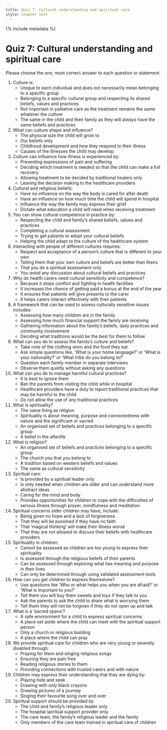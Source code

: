 ```yaml
---
title: Quiz 7. Cultural understanding and spiritual care
style: chapter test
---
```


{% include metadata %} 

# Quiz 7: Cultural understanding and spiritual care

Please choose the *one*, most correct answer to each question or statement.

1.	Culture is:
    -	Unique to each individual and does not necessarily mean belonging to a specific group
    +	Belonging to a specific cultural group and respecting its shared beliefs, values and practices
    -	Not important in palliative care as the treatment remains the same whatever the culture
    -	The same in the child and their family as they will always have the same beliefs and practices
2.	What can culture shape and influence?
    -	The physical size the child will grow to
    -	Our beliefs only
    +	Childhood development and how they respond to their illness 
    -	Causes of the illnesses the child may develop
3.	Culture can influence how illness is experienced by:
    +	Preventing expressions of pain and suffering
    -	Deciding which treatment is needed so that the child can make a full recovery
    -	Allowing treatment to be decided by traditional healers only
    -	Leaving the decision making to the healthcare providers
4.	Cultural and religious beliefs:
    -	Have no influence on the way the body is cared for after death
    -	Have an influence on how much time the child will spend in hospital
    +	Influence the way the family may express their grief
    -	Dictate what education a child will need when receiving treatment
5.	You can show cultural competence in practice by:
    + Respecting the child and family’s shared beliefs, values and practices
    - Completing a cultural assessment
    - Trying to get patients to adopt your cultural beliefs
    - Helping the child adapt to the culture of the healthcare system
6.	Interacting with people of different cultures requires:
    +	Respect and acceptance of a person’s culture that is different to your own
    -	Telling them that your own culture and beliefs are better than theirs
    -	That you do a spiritual assessment only
    -	You avoid any discussion about cultural beliefs and practices
7.	Why do health carers need cultural sensitivity and competence?
    -	Because it stops conflict and fighting in health facilities
    -	It increases the chance of getting paid a bonus at the end of the year
    -	It ensures that patients will give presents to the carer
    +	It helps carers interact effectively with their patients
8.	A framework that can be used to assess culturally sensitive issues includes:
    -	Assessing how many children are in the family
    -	Assessing how much financial support the family are receiving
    +	Gathering information about the family’s beliefs, daily practices and community involvement
    -	Deciding what traditions would be the best for them to follow
9.	What can you do to assess the family’s culture and beliefs?
    -	Take note of the clothing worn and the food they eat
    +	Ask simple questions like, ‘What is your home language?’ or ‘What is your nationality?’ or ‘What tribe do you belong to?’
    -	Question each family member in separate interviews
    -	Observe them quietly without asking any questions
10.	What can you do to manage harmful cultural practices?
    -	It is best to ignore them
    -	Ban the parents from visiting the child while in hospital
    +	Healthcare providers have a duty to report traditional practices that may be harmful to the child
    -	Do not allow the use of any traditional practices
11.	What is spirituality?
    -	The same thing as religion
    +	Spirituality is about meaning, purpose and connectedness with nature and the significant or sacred
    -	An organised set of beliefs and practices belonging to a specific group
    -	A belief in the afterlife
12.	What is religion?
    +	An organised set of beliefs and practices belonging to a specific group
    -	The church you that you belong to
    -	A tradition based on western beliefs and values
    -	The same as cultural sensitivity
13.	Spiritual care:
    -	Is provided by a spiritual leader only
    -	Is only needed when children are older and can understand more abstract ideas
    -	Caring for the mind and body
    +	Provides opportunities for children to cope with the difficulties of serious illness through prayer, mindfulness and meditation
14.	Spiritual concerns older children may have, include:
    +	Being given no hope and a lack of forgiveness
    -	That they will be punished if they have no faith
    -	That ‘magical thinking’ will make their illness worse
    -	That they are not allowed to discuss their beliefs with healthcare providers
15.	Spirituality in children:
    -	Cannot be assessed as children are too young to express their spirituality
    -	Is assessed through the religious beliefs of their parents
    +	Can be assessed through exploring what has meaning and purpose in their lives
    -	Can only be determined through using validated assessment tools
16.	How can you get children to express themselves?
    +	Use questions like ‘Who or what helps you when you are afraid?’ or ‘What is important to you?’
    -	Tell them you will buy them sweets and toys if they talk to you
    -	Ask the parents to ask the child to share what is worrying them
    -	Tell them they will not be forgiven if they do not open up and talk
17.	What is a ‘sacred space’?
    +	A safe environment for a child to express spiritual concerns
    - 	A place set aside where the child can meet with the spiritual support person
    -	Only a church or religious building
    -	A place where the child can pray
18.	We provide spiritual care for children who are very young or severely disabled through:
    -	Praying for them and singing religious songs
    -	Ensuring they are pain free
    -	Reading religious stories to them
    +	Providing connections with trusted carers and with nature
19.	Children may express their understanding that they are dying by:
    -	Playing hide and seek
    -	Drawing with only black crayons
    +	Drawing pictures of a journey
    -	Singing their favourite song over and over
20.	Spiritual support should be provided by
	-	The child and family’s religious leader only
	-	The hospital spiritual support provider only
	+	The care team, the family’s religious leader and the family
    - 	Only members of the care team trained in spiritual care of children
 